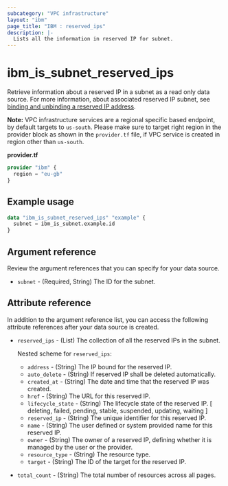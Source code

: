 ```yaml
---
subcategory: "VPC infrastructure"
layout: "ibm"
page_title: "IBM : reserved_ips"
description: |-
  Lists all the information in reserved IP for subnet.
---
```


# ibm_is_subnet_reserved_ips
Retrieve information about a reserved IP in a subnet as a read only data source. For more information, about associated reserved IP subnet, see [binding and unbinding a reserved IP address](https://cloud.ibm.com/docs/vpc?topic=vpc-bind-unbind-reserved-ip).

**Note:** 
VPC infrastructure services are a regional specific based endpoint, by default targets to `us-south`. Please make sure to target right region in the provider block as shown in the `provider.tf` file, if VPC service is created in region other than `us-south`.

**provider.tf**

```terraform
provider "ibm" {
  region = "eu-gb"
}
```

## Example usage

```terraform
data "ibm_is_subnet_reserved_ips" "example" {
  subnet = ibm_is_subnet.example.id
}
```

## Argument reference
Review the argument references that you can specify for your data source. 

- `subnet` - (Required, String) The ID for the subnet.

## Attribute reference
In addition to the argument reference list, you can access the following attribute references after your data source is created. 

- `reserved_ips` -  (List) The collection of all the reserved IPs in the subnet.

  Nested scheme for `reserved_ips`:
  - `address` -  (String) The IP bound for the reserved IP.
  - `auto_delete` -  (String) If reserved IP shall be deleted automatically.
  - `created_at` -  (String) The date and time that the reserved IP was created.
  - `href` -  (String) The URL for this reserved IP.
  - `lifecycle_state` - (String) The lifecycle state of the reserved IP. [ deleting, failed, pending, stable, suspended, updating, waiting ]
  - `reserved_ip` -  (String) The unique identifier for this reserved IP.
  - `name` -  (String) The user defined or system provided name for this reserved IP.
  - `owner` -  (String) The owner of a reserved IP, defining whether it is managed by the user or the provider.
  - `resource_type` -  (String) The resource type.
  - `target` - (String) The ID of the target for the reserved IP.
- `total_count` -  (String) The total number of resources across all pages.

